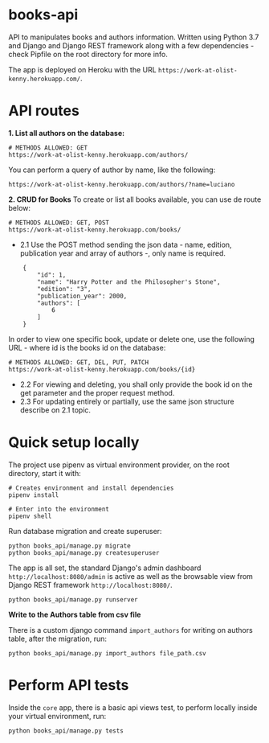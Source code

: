 # books-api

API to manipulates books and authors information. Written using Python 3.7 and Django and Django REST framework along with a few dependencies - check Pipfile on the root directory for more info.

The app is deployed on Heroku with the URL `https://work-at-olist-kenny.herokuapp.com/`.


# API routes

**1. List all authors on the database:**
```
# METHODS ALLOWED: GET
https://work-at-olist-kenny.herokuapp.com/authors/
```

You can perform a query of author by name, like the following:
```
https://work-at-olist-kenny.herokuapp.com/authors/?name=luciano
```

**2. CRUD for Books**
To create or list all books available, you can use de route below:
```
# METHODS ALLOWED: GET, POST
https://work-at-olist-kenny.herokuapp.com/books/
```
 - 2.1 Use the POST method sending the json data - name, edition, publication year and array of authors -, only name is required.
```
    {
        "id": 1,
        "name": "Harry Potter and the Philosopher's Stone",
        "edition": "3",
        "publication_year": 2000,
        "authors": [
            6
        ]
    }
```

In order to view one specific book, update or delete one, use the following URL - where id is the books id on the database:
```
# METHODS ALLOWED: GET, DEL, PUT, PATCH
https://work-at-olist-kenny.herokuapp.com/books/{id}
```
- 2.2 For viewing and deleting, you shall only provide the book id on the get parameter and the proper request method.
- 2.3 For updating entirely or partially, use the same json structure describe on 2.1 topic.


# Quick setup locally

The project use pipenv as virtual environment provider, on the root directory, start it with:
```
# Creates environment and install dependencies
pipenv install

# Enter into the environment
pipenv shell
```

Run database migration and create superuser:
```
python books_api/manage.py migrate
python books_api/manage.py createsuperuser
```

The app is all set, the standard Django's admin dashboard `http://localhost:8080/admin` is active as well as the browsable view from Django REST framework `http://localhost:8080/`.
```
python books_api/manage.py runserver
```

**Write to the Authors table from csv file**

There is a custom django command `import_authors` for writing on authors table, after the migration, run:
```
python books_api/manage.py import_authors file_path.csv
```


# Perform API tests

Inside the `core` app, there is a basic api views test, to perform locally inside your virtual environment, run:
```
python books_api/manage.py tests
```
